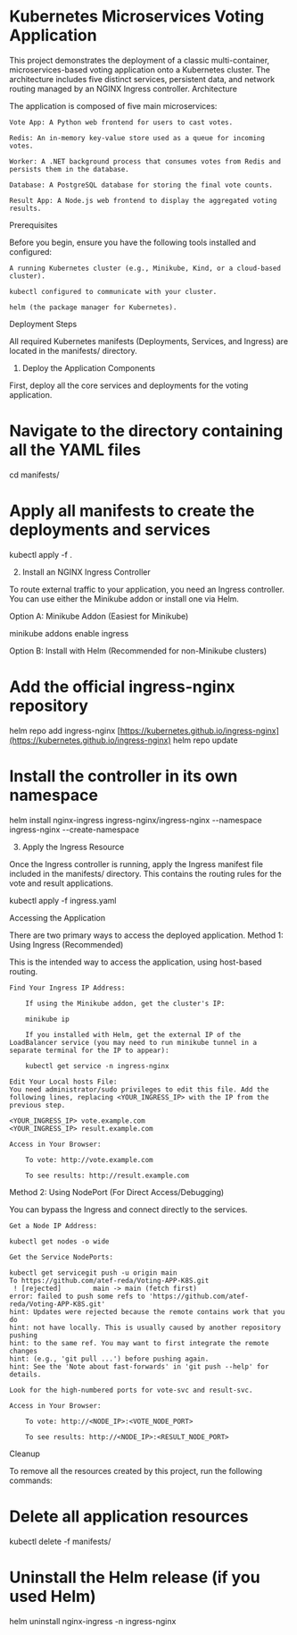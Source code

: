 # Kubernetes Microservices Voting Application

This project demonstrates the deployment of a classic multi-container, microservices-based voting application onto a Kubernetes cluster. The architecture includes five distinct services, persistent data, and network routing managed by an NGINX Ingress controller.
Architecture

The application is composed of five main microservices:

    Vote App: A Python web frontend for users to cast votes.

    Redis: An in-memory key-value store used as a queue for incoming votes.

    Worker: A .NET background process that consumes votes from Redis and persists them in the database.

    Database: A PostgreSQL database for storing the final vote counts.

    Result App: A Node.js web frontend to display the aggregated voting results.

Prerequisites

Before you begin, ensure you have the following tools installed and configured:

    A running Kubernetes cluster (e.g., Minikube, Kind, or a cloud-based cluster).

    kubectl configured to communicate with your cluster.

    helm (the package manager for Kubernetes).

Deployment Steps

All required Kubernetes manifests (Deployments, Services, and Ingress) are located in the manifests/ directory.
1. Deploy the Application Components

First, deploy all the core services and deployments for the voting application.

# Navigate to the directory containing all the YAML files
cd manifests/

# Apply all manifests to create the deployments and services
kubectl apply -f .

2. Install an NGINX Ingress Controller

To route external traffic to your application, you need an Ingress controller. You can use either the Minikube addon or install one via Helm.

Option A: Minikube Addon (Easiest for Minikube)

minikube addons enable ingress

Option B: Install with Helm (Recommended for non-Minikube clusters)

# Add the official ingress-nginx repository
helm repo add ingress-nginx [https://kubernetes.github.io/ingress-nginx](https://kubernetes.github.io/ingress-nginx)
helm repo update

# Install the controller in its own namespace
helm install nginx-ingress ingress-nginx/ingress-nginx --namespace ingress-nginx --create-namespace

3. Apply the Ingress Resource

Once the Ingress controller is running, apply the Ingress manifest file included in the manifests/ directory. This contains the routing rules for the vote and result applications.

kubectl apply -f ingress.yaml

Accessing the Application

There are two primary ways to access the deployed application.
Method 1: Using Ingress (Recommended)

This is the intended way to access the application, using host-based routing.

    Find Your Ingress IP Address:

        If using the Minikube addon, get the cluster's IP:

        minikube ip

        If you installed with Helm, get the external IP of the LoadBalancer service (you may need to run minikube tunnel in a separate terminal for the IP to appear):

        kubectl get service -n ingress-nginx

    Edit Your Local hosts File:
    You need administrator/sudo privileges to edit this file. Add the following lines, replacing <YOUR_INGRESS_IP> with the IP from the previous step.

    <YOUR_INGRESS_IP> vote.example.com
    <YOUR_INGRESS_IP> result.example.com

    Access in Your Browser:

        To vote: http://vote.example.com

        To see results: http://result.example.com

Method 2: Using NodePort (For Direct Access/Debugging)

You can bypass the Ingress and connect directly to the services.

    Get a Node IP Address:

    kubectl get nodes -o wide

    Get the Service NodePorts:

    kubectl get servicegit push -u origin main
    To https://github.com/atef-reda/Voting-APP-K8S.git
     ! [rejected]        main -> main (fetch first)
    error: failed to push some refs to 'https://github.com/atef-reda/Voting-APP-K8S.git'
    hint: Updates were rejected because the remote contains work that you do
    hint: not have locally. This is usually caused by another repository pushing
    hint: to the same ref. You may want to first integrate the remote changes
    hint: (e.g., 'git pull ...') before pushing again.
    hint: See the 'Note about fast-forwards' in 'git push --help' for details.

    Look for the high-numbered ports for vote-svc and result-svc.

    Access in Your Browser:

        To vote: http://<NODE_IP>:<VOTE_NODE_PORT>

        To see results: http://<NODE_IP>:<RESULT_NODE_PORT>

Cleanup

To remove all the resources created by this project, run the following commands:

# Delete all application resources
kubectl delete -f manifests/

# Uninstall the Helm release (if you used Helm)
helm uninstall nginx-ingress -n ingress-nginx


